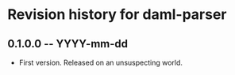 # Revision history for daml-parser

## 0.1.0.0 -- YYYY-mm-dd

* First version. Released on an unsuspecting world.
